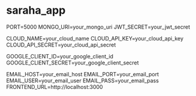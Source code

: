 ﻿# saraha_app

PORT=5000
MONGO_URI=your_mongo_uri
JWT_SECRET=your_jwt_secret

CLOUD_NAME=your_cloud_name
CLOUD_API_KEY=your_cloud_api_key
CLOUD_API_SECRET=your_cloud_api_secret

GOOGLE_CLIENT_ID=your_google_client_id
GOOGLE_CLIENT_SECRET=your_google_client_secret

EMAIL_HOST=your_email_host
EMAIL_PORT=your_email_port
EMAIL_USER=your_email_user
EMAIL_PASS=your_email_pass
FRONTEND_URL=http://localhost:3000
